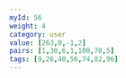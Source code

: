 ```yaml
---
myId: 56
weight: 4
category: user
value: [263,0,-1,2]
pairs: [1,30,6,1,100,70,5]
tags: [9,26,40,56,74,82,96]
---
```

